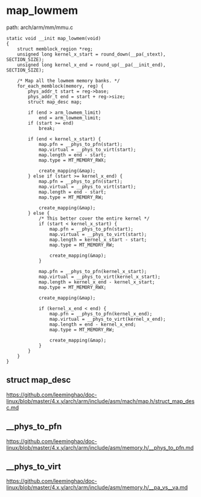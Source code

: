map_lowmem
========================================

path: arch/arm/mm/mmu.c
```
static void __init map_lowmem(void)
{
    struct memblock_region *reg;
    unsigned long kernel_x_start = round_down(__pa(_stext), SECTION_SIZE);
    unsigned long kernel_x_end = round_up(__pa(__init_end), SECTION_SIZE);

    /* Map all the lowmem memory banks. */
    for_each_memblock(memory, reg) {
        phys_addr_t start = reg->base;
        phys_addr_t end = start + reg->size;
        struct map_desc map;

        if (end > arm_lowmem_limit)
            end = arm_lowmem_limit;
        if (start >= end)
            break;

        if (end < kernel_x_start) {
            map.pfn = __phys_to_pfn(start);
            map.virtual = __phys_to_virt(start);
            map.length = end - start;
            map.type = MT_MEMORY_RWX;

            create_mapping(&map);
        } else if (start >= kernel_x_end) {
            map.pfn = __phys_to_pfn(start);
            map.virtual = __phys_to_virt(start);
            map.length = end - start;
            map.type = MT_MEMORY_RW;

            create_mapping(&map);
        } else {
            /* This better cover the entire kernel */
            if (start < kernel_x_start) {
                map.pfn = __phys_to_pfn(start);
                map.virtual = __phys_to_virt(start);
                map.length = kernel_x_start - start;
                map.type = MT_MEMORY_RW;

                create_mapping(&map);
            }

            map.pfn = __phys_to_pfn(kernel_x_start);
            map.virtual = __phys_to_virt(kernel_x_start);
            map.length = kernel_x_end - kernel_x_start;
            map.type = MT_MEMORY_RWX;

            create_mapping(&map);

            if (kernel_x_end < end) {
                map.pfn = __phys_to_pfn(kernel_x_end);
                map.virtual = __phys_to_virt(kernel_x_end);
                map.length = end - kernel_x_end;
                map.type = MT_MEMORY_RW;

                create_mapping(&map);
            }
        }
    }
}
```

struct map_desc
----------------------------------------

https://github.com/leeminghao/doc-linux/blob/master/4.x.y/arch/arm/include/asm/mach/map.h/struct_map_desc.md

__phys_to_pfn
----------------------------------------

https://github.com/leeminghao/doc-linux/blob/master/4.x.y/arch/arm/include/asm/memory.h/__phys_to_pfn.md

__phys_to_virt
----------------------------------------

https://github.com/leeminghao/doc-linux/blob/master/4.x.y/arch/arm/include/asm/memory.h/__pa_vs__va.md
